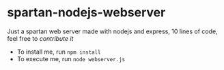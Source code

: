 # spartan-nodejs-webserver
Just a spartan web server made with nodejs and express, 10 lines of code, feel free to *contribute it*

* To install me, run `npm install`
* To execute me, run `node webserver.js`
